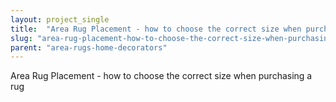 ```yaml
---
layout: project_single
title:  "Area Rug Placement - how to choose the correct size when purchasing a rug"
slug: "area-rug-placement-how-to-choose-the-correct-size-when-purchasing-a-rug"
parent: "area-rugs-home-decorators"
---
```

Area Rug Placement - how to choose the correct size when purchasing a rug